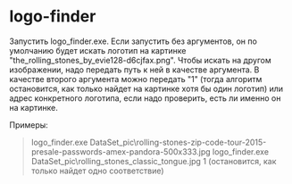# logo-finder

Запустить logo_finder.exe. Если запустить без аргументов, он по умолчанию будет искать логотип на картинке "the_rolling_stones_by_evie128-d6cjfax.png". Чтобы искать на другом изображении, надо передать путь к ней в качестве аргумента. В качестве второго аргумента можно передать "1" (тогда алгоритм остановится, как только найдет на картинке хотя бы один логотип) или адрес конкретного логотипа, если надо проверить, есть ли именно он на картинке.

Примеры:
>logo_finder.exe DataSet_pic\rolling-stones-zip-code-tour-2015-presale-passwords-amex-pandora-500x333.jpg
>logo_finder.exe DataSet_pic\rolling_stones_classic_tongue.jpg 1 (остановится, как только найдет одно соответствие)
